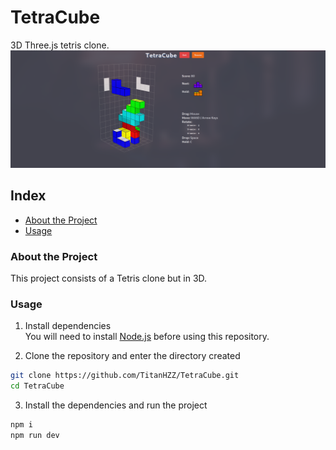 # TetraCube
3D Three.js tetris clone.
![Overview Image](public/overview.png "Overview Image")

## Index

* [About the Project](#about-the-project)
* [Usage](#usage)

### About the Project
This project consists of a Tetris clone but in 3D.

### Usage

1. Install dependencies  
You will need to install [Node.js](https://nodejs.org) before using this repository.

2. Clone the repository and enter the directory created
```sh
git clone https://github.com/TitanHZZ/TetraCube.git
cd TetraCube
```

3. Install the dependencies and run the project
```sh
npm i
npm run dev
```
